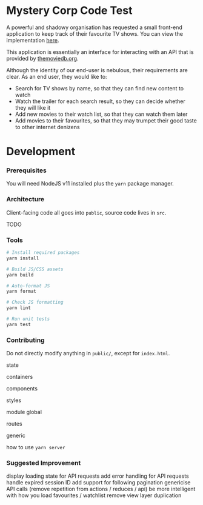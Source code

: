# Mystery Corp Code Test

A powerful and shadowy organisation has requested a small front-end application to keep track of their favourite TV shows. You can view the implementation [here](https://mattsegal.github.io/mystery-corp-code-test/).

This application is essentially an interface for interacting with an API that is provided by [themoviedb.org](https://www.themoviedb.org/documentation/api).

Although the identity of our end-user is nebulous, their requirements are clear. As an end user, they would like to:

- Search for TV shows by name, so that they can find new content to watch
- Watch the trailer for each search result, so they can decide whether they will like it
- Add new movies to their watch list, so that they can watch them later
- Add movies to their favourites, so that they may trumpet their good taste to other internet denizens

# Development

### Prerequisites

You will need NodeJS v11 installed plus the `yarn` package manager.

### Architecture

Client-facing code all goes into `public`, source code lives in `src`.

TODO

### Tools

```bash
# Install required packages
yarn install

# Build JS/CSS assets
yarn build

# Auto-format JS
yarn format

# Check JS formatting
yarn lint

# Run unit tests
yarn test
```

### Contributing

Do not directly modify anything in `public/`, except for `index.html`.

state

containers

components

styles

module
global

routes

generic

how to use `yarn server`

### Suggested Improvement

display loading state for API requests
add error handling for API requests
handle expired session ID
add support for following pagination
genericise API calls (remove repetition from actions / reduces / api)
be more intelligent with how you load favourites / watchlist
remove view layer duplication
